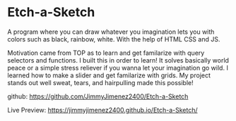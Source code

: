 # Etch-a-Sketch

A program where you can draw whatever you imagination lets you with colors such as black, rainbow, white.
With the help of HTML CSS and JS.

Motivation came from TOP as to learn and get familarize with query selectors and functions. I built this in order to learn! It solves basically world peace or a simple stress reliever if you wanna let your imagination go wild. I learned how to make a slider and get familarize with grids. My project stands out well sweat, tears, and hairpulling made this possible!

github: https://github.com/JimmyJimenez2400/Etch-a-Sketch

Live Preview: https://jimmyjimenez2400.github.io/Etch-a-Sketch/
